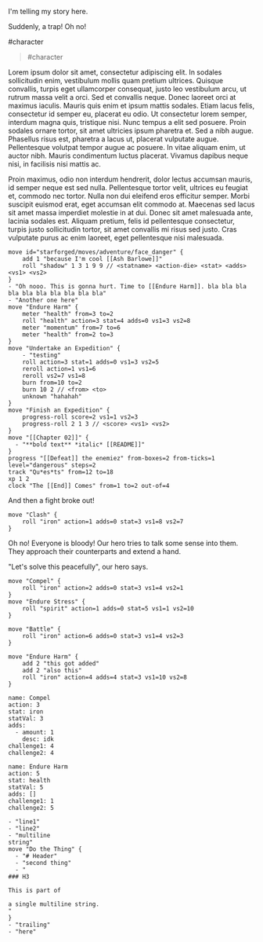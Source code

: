 I'm telling my story here.

Suddenly, a trap! Oh no!

#character 
> #character 

Lorem ipsum dolor sit amet, consectetur adipiscing elit. In sodales sollicitudin enim, vestibulum mollis quam pretium ultrices. Quisque convallis, turpis eget ullamcorper consequat, justo leo vestibulum arcu, ut rutrum massa velit a orci. Sed et convallis neque. Donec laoreet orci at maximus iaculis. Mauris quis enim et ipsum mattis sodales. Etiam lacus felis, consectetur id semper eu, placerat eu odio. Ut consectetur lorem semper, interdum magna quis, tristique nisi. Nunc tempus a elit sed posuere. Proin sodales ornare tortor, sit amet ultricies ipsum pharetra et. Sed a nibh augue. Phasellus risus est, pharetra a lacus ut, placerat vulputate augue. Pellentesque volutpat tempor augue ac posuere. In vitae aliquam enim, ut auctor nibh. Mauris condimentum luctus placerat. Vivamus dapibus neque nisi, in facilisis nisi mattis ac.

Proin maximus, odio non interdum hendrerit, dolor lectus accumsan mauris, id semper neque est sed nulla. Pellentesque tortor velit, ultrices eu feugiat et, commodo nec tortor. Nulla non dui eleifend eros efficitur semper. Morbi suscipit euismod erat, eget accumsan elit commodo at. Maecenas sed lacus sit amet massa imperdiet molestie in at dui. Donec sit amet malesuada ante, lacinia sodales est. Aliquam pretium, felis id pellentesque consectetur, turpis justo sollicitudin tortor, sit amet convallis mi risus sed justo. Cras vulputate purus ac enim laoreet, eget pellentesque nisi malesuada.
```mechanics
move id="starforged/moves/adventure/face_danger" {
	add 1 "because I'm cool [[Ash Barlowe]]"
	roll "shadow" 1 3 1 9 9 // <statname> <action-die> <stat> <adds> <vs1> <vs2>
}
- "Oh nooo. This is gonna hurt. Time to [[Endure Harm]]. bla bla bla bla bla bla bla bla bla bla"
- "Another one here"
move "Endure Harm" {
    meter "health" from=3 to=2
    roll "health" action=3 stat=4 adds=0 vs1=3 vs2=8
    meter "momentum" from=7 to=6
    meter "health" from=2 to=3
}
move "Undertake an Expedition" {
    - "testing"
    roll action=3 stat=1 adds=0 vs1=3 vs2=5
    reroll action=1 vs1=6
    reroll vs2=7 vs1=8
    burn from=10 to=2
    burn 10 2 // <from> <to>
    unknown "hahahah"
}
move "Finish an Expedition" {
    progress-roll score=2 vs1=1 vs2=3
    progress-roll 2 1 3 // <score> <vs1> <vs2>
}
move "[[Chapter 02]]" {
  - "**bold text** *italic* [[README]]"
}
progress "[[Defeat]] the enemiez" from-boxes=2 from-ticks=1 level="dangerous" steps=2
track "Qu*es*ts" from=12 to=18
xp 1 2
clock "The [[End]] Comes" from=1 to=2 out-of=4
```
And then a fight broke out!
```mechanics
move "Clash" {
    roll "iron" action=1 adds=0 stat=3 vs1=8 vs2=7
}
```

Oh no! Everyone is bloody! Our hero tries to talk some sense into them. They approach their counterparts and extend a hand.

"Let's solve this peacefully", our hero says.

```mechanics
move "Compel" {
    roll "iron" action=2 adds=0 stat=3 vs1=4 vs2=1
}
move "Endure Stress" {
    roll "spirit" action=1 adds=0 stat=5 vs1=1 vs2=10
}

move "Battle" {
    roll "iron" action=6 adds=0 stat=3 vs1=4 vs2=3
}

move "Endure Harm" {
    add 2 "this got added"
    add 2 "also this"
    roll "iron" action=4 adds=4 stat=3 vs1=10 vs2=8
}

```
```move
name: Compel
action: 3
stat: iron
statVal: 3
adds:
  - amount: 1
    desc: idk
challenge1: 4
challenge2: 4

```

```move
name: Endure Harm
action: 5
stat: health
statVal: 5
adds: []
challenge1: 1
challenge2: 5

```
```mechanics
- "line1"
- "line2"
- "multiline
string"
move "Do the Thing" {
  - "# Header"
  - "second thing"
  - "
### H3

This is part of

a single multiline string.
"
}
- "trailing"
- "here"
```